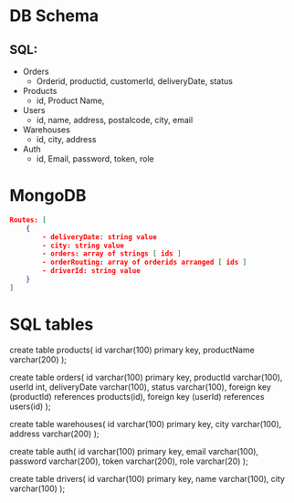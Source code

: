 
# DB Schema

## SQL:

- Orders
	- Orderid, productid, customerId, deliveryDate, status
- Products
	- id, Product Name,
- Users
	- id, name, address, postalcode, city, email
- Warehouses
	- id, city, address
- Auth
	- id, Email, password, token, role

# MongoDB
```json
Routes: [
	{
		- deliveryDate: string value
		- city: string value
		- orders: array of strings [ ids ]
		- orderRouting: array of orderids arranged [ ids ]
		- driverId: string value
	}
]


```
# SQL tables

create table products(
	id varchar(100) primary key,
    productName varchar(200)
);

create table orders(
	id varchar(100) primary key,
    productId varchar(100),
    userId int,
    deliveryDate varchar(100),
    status varchar(100),
    foreign key (productId) references products(id),
    foreign key (userId) references users(id)
);

create table warehouses(
	id varchar(100) primary key,
    city varchar(100),
    address varchar(200)
);

create table auth(
	id varchar(100) primary key,
    email varchar(100),
    password varchar(200),
    token varchar(200),
    role varchar(20)
);

create table drivers(
	id varchar(100) primary key,
    name varchar(100),
    city varchar(100)
);